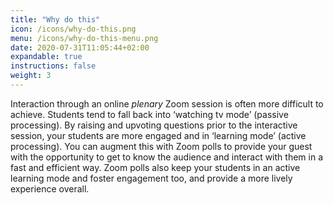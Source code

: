 ```yaml
---
title: "Why do this"
icon: /icons/why-do-this.png
menu: /icons/why-do-this-menu.png
date: 2020-07-31T11:05:44+02:00
expandable: true
instructions: false
weight: 3
---
```


Interaction through an online *plenary* Zoom session is often more difficult to achieve. Students tend to fall back into ‘watching tv mode’ (passive processing). By raising and upvoting questions prior to the interactive session, your students are more engaged and in ‘learning mode’ (active processing). You can augment this with Zoom polls to provide your guest with the opportunity to get to know the audience and interact with them in a fast and efficient way. Zoom polls also keep your students in an active learning mode and foster engagement too, and provide a more lively experience overall.
